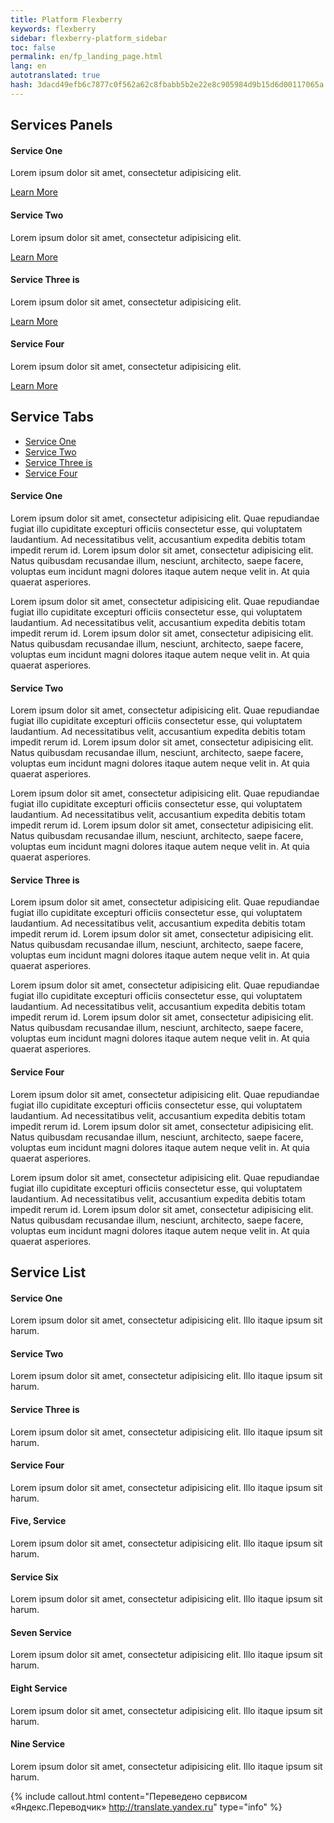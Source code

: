 ```yaml
--- 
title: Platform Flexberry 
keywords: flexberry 
sidebar: flexberry-platform_sidebar 
toc: false 
permalink: en/fp_landing_page.html 
lang: en 
autotranslated: true 
hash: 3dacd49efb6c7877c0f562a62c8fbabb5b2e22e8c905984d9b15d6d00117065a 
--- 
```


<div class="row"> 
<div class="col-lg-12"> 
<h2 class="page-header">Services Panels</h2> 
</div> 
<div class="col-md-3 col-sm-6"> 
<div class="panel panel-default text-center"> 
<div class="panel-heading"> 
<span class="fa-stack fa-5x"> 
<i class="fa fa-circle fa-stack-2x text-primary"></i> 
<i class="fa fa-tree fa-stack-1x fa-inverse"></i> 
</span> 
</div> 
<div class="panel-body"> 
<h4>Service One</h4> 
<p>Lorem ipsum dolor sit amet, consectetur adipisicing elit.</p> 
<a href="#" class="btn btn-primary">Learn More</a> 
</div> 
</div> 
</div> 
<div class="col-md-3 col-sm-6"> 
<div class="panel panel-default text-center"> 
<div class="panel-heading"> 
<span class="fa-stack fa-5x"> 
<i class="fa fa-circle fa-stack-2x text-primary"></i> 
<i class="fa fa-car fa-stack-1x fa-inverse"></i> 
</span> 
</div> 
<div class="panel-body"> 
<h4>Service Two</h4> 
<p>Lorem ipsum dolor sit amet, consectetur adipisicing elit.</p> 
<a href="#" class="btn btn-primary">Learn More</a> 
</div> 
</div> 
</div> 
<div class="col-md-3 col-sm-6"> 
<div class="panel panel-default text-center"> 
<div class="panel-heading"> 
<span class="fa-stack fa-5x"> 
<i class="fa fa-circle fa-stack-2x text-primary"></i> 
<i class="fa fa-support fa-stack-1x fa-inverse"></i> 
</span> 
</div> 
<div class="panel-body"> 
<h4>Service Three is</h4> 
<p>Lorem ipsum dolor sit amet, consectetur adipisicing elit.</p> 
<a href="#" class="btn btn-primary">Learn More</a> 
</div> 
</div> 
</div> 
<div class="col-md-3 col-sm-6"> 
<div class="panel panel-default text-center"> 
<div class="panel-heading"> 
<span class="fa-stack fa-5x"> 
<i class="fa fa-circle fa-stack-2x text-primary"></i> 
<i class="fa fa-database fa-stack-1x fa-inverse"></i> 
</span> 
</div> 
<div class="panel-body"> 
<h4>Service Four</h4> 
<p>Lorem ipsum dolor sit amet, consectetur adipisicing elit.</p> 
<a href="#" class="btn btn-primary">Learn More</a> 
</div> 
</div> 
</div> 
</div> 

<!-- Service Tabs --> 
<div class="row"> 
<div class="col-lg-12"> 
<h2 class="page-header">Service Tabs</h2> 
</div> 
<div class="col-lg-12"> 

<ul id="myTab" class="nav nav-tabs nav-justified"> 
<li class="active"><a href="#service-one" data-toggle="tab"><i class="fa fa-tree"></i> Service One</a> 
</li> 
<li class=""><a href="#service-two" data-toggle="tab"><i class="fa fa-car"></i> Service Two</a> 
</li> 
<li class=""><a href="#service-three" data-toggle="tab"><i class="fa fa-support"></i> Service Three is</a> 
</li> 
<li class=""><a href="#service-four" data-toggle="tab"><i class="fa fa-database"></i> Service Four</a> 
</li> 
</ul> 

<div id="myTabContent" class="tab-content"> 
<div class="tab-pane fade active in" id="service-one"> 
<h4>Service One</h4> 
<p>Lorem ipsum dolor sit amet, consectetur adipisicing elit. Quae repudiandae fugiat illo cupiditate excepturi officiis consectetur esse, qui voluptatem laudantium. Ad necessitatibus velit, accusantium expedita debitis totam impedit rerum id. Lorem ipsum dolor sit amet, consectetur adipisicing elit. Natus quibusdam recusandae illum, nesciunt, architecto, saepe facere, voluptas eum incidunt magni dolores itaque autem neque velit in. At quia quaerat asperiores.</p> 
<p>Lorem ipsum dolor sit amet, consectetur adipisicing elit. Quae repudiandae fugiat illo cupiditate excepturi officiis consectetur esse, qui voluptatem laudantium. Ad necessitatibus velit, accusantium expedita debitis totam impedit rerum id. Lorem ipsum dolor sit amet, consectetur adipisicing elit. Natus quibusdam recusandae illum, nesciunt, architecto, saepe facere, voluptas eum incidunt magni dolores itaque autem neque velit in. At quia quaerat asperiores.</p> 
</div> 
<div class="tab-pane fade" id="service-two"> 
<h4>Service Two</h4> 
<p>Lorem ipsum dolor sit amet, consectetur adipisicing elit. Quae repudiandae fugiat illo cupiditate excepturi officiis consectetur esse, qui voluptatem laudantium. Ad necessitatibus velit, accusantium expedita debitis totam impedit rerum id. Lorem ipsum dolor sit amet, consectetur adipisicing elit. Natus quibusdam recusandae illum, nesciunt, architecto, saepe facere, voluptas eum incidunt magni dolores itaque autem neque velit in. At quia quaerat asperiores.</p> 
<p>Lorem ipsum dolor sit amet, consectetur adipisicing elit. Quae repudiandae fugiat illo cupiditate excepturi officiis consectetur esse, qui voluptatem laudantium. Ad necessitatibus velit, accusantium expedita debitis totam impedit rerum id. Lorem ipsum dolor sit amet, consectetur adipisicing elit. Natus quibusdam recusandae illum, nesciunt, architecto, saepe facere, voluptas eum incidunt magni dolores itaque autem neque velit in. At quia quaerat asperiores.</p> 
</div> 
<div class="tab-pane fade" id="service-three"> 
<h4>Service Three is</h4> 
<p>Lorem ipsum dolor sit amet, consectetur adipisicing elit. Quae repudiandae fugiat illo cupiditate excepturi officiis consectetur esse, qui voluptatem laudantium. Ad necessitatibus velit, accusantium expedita debitis totam impedit rerum id. Lorem ipsum dolor sit amet, consectetur adipisicing elit. Natus quibusdam recusandae illum, nesciunt, architecto, saepe facere, voluptas eum incidunt magni dolores itaque autem neque velit in. At quia quaerat asperiores.</p> 
<p>Lorem ipsum dolor sit amet, consectetur adipisicing elit. Quae repudiandae fugiat illo cupiditate excepturi officiis consectetur esse, qui voluptatem laudantium. Ad necessitatibus velit, accusantium expedita debitis totam impedit rerum id. Lorem ipsum dolor sit amet, consectetur adipisicing elit. Natus quibusdam recusandae illum, nesciunt, architecto, saepe facere, voluptas eum incidunt magni dolores itaque autem neque velit in. At quia quaerat asperiores.</p> 
</div> 
<div class="tab-pane fade" id="service-four"> 
<h4>Service Four</h4> 
<p>Lorem ipsum dolor sit amet, consectetur adipisicing elit. Quae repudiandae fugiat illo cupiditate excepturi officiis consectetur esse, qui voluptatem laudantium. Ad necessitatibus velit, accusantium expedita debitis totam impedit rerum id. Lorem ipsum dolor sit amet, consectetur adipisicing elit. Natus quibusdam recusandae illum, nesciunt, architecto, saepe facere, voluptas eum incidunt magni dolores itaque autem neque velit in. At quia quaerat asperiores.</p> 
<p>Lorem ipsum dolor sit amet, consectetur adipisicing elit. Quae repudiandae fugiat illo cupiditate excepturi officiis consectetur esse, qui voluptatem laudantium. Ad necessitatibus velit, accusantium expedita debitis totam impedit rerum id. Lorem ipsum dolor sit amet, consectetur adipisicing elit. Natus quibusdam recusandae illum, nesciunt, architecto, saepe facere, voluptas eum incidunt magni dolores itaque autem neque velit in. At quia quaerat asperiores.</p> 
</div> 
</div> 

</div> 
</div> 

<!-- Service List --> 
<!-- The circle icons use Font Awesome''s stacked icon classes. For more information, visit http://fontawesome.io/examples/ --> 
<div class="row"> 
<div class="col-lg-12"> 
<h2 class="page-header">Service List</h2> 
</div> 
<div class="col-md-4"> 
<div class="media"> 
<div class="pull-left"> 
<span class="fa-stack fa-2x"> 
<i class="fa fa-circle fa-stack-2x text-primary"></i> 
<i class="fa fa-tree fa-stack-1x fa-inverse"></i> 
</span> 
</div> 
<div class="media-body"> 
<h4 class="media-heading">Service One</h4> 
<p>Lorem ipsum dolor sit amet, consectetur adipisicing elit. Illo itaque ipsum sit harum.</p> 
</div> 
</div> 
<div class="media"> 
<div class="pull-left"> 
<span class="fa-stack fa-2x"> 
<i class="fa fa-circle fa-stack-2x text-primary"></i> 
<i class="fa fa-car fa-stack-1x fa-inverse"></i> 
</span> 
</div> 
<div class="media-body"> 
<h4 class="media-heading">Service Two</h4> 
<p>Lorem ipsum dolor sit amet, consectetur adipisicing elit. Illo itaque ipsum sit harum.</p> 
</div> 
</div> 
<div class="media"> 
<div class="pull-left"> 
<span class="fa-stack fa-2x"> 
<i class="fa fa-circle fa-stack-2x text-primary"></i> 
<i class="fa fa-support fa-stack-1x fa-inverse"></i> 
</span> 
</div> 
<div class="media-body"> 
<h4 class="media-heading">Service Three is</h4> 
<p>Lorem ipsum dolor sit amet, consectetur adipisicing elit. Illo itaque ipsum sit harum.</p> 
</div> 
</div> 
</div> 
<div class="col-md-4"> 
<div class="media"> 
<div class="pull-left"> 
<span class="fa-stack fa-2x"> 
<i class="fa fa-circle fa-stack-2x text-primary"></i> 
<i class="fa fa-database fa-stack-1x fa-inverse"></i> 
</span> 
</div> 
<div class="media-body"> 
<h4 class="media-heading">Service Four</h4> 
<p>Lorem ipsum dolor sit amet, consectetur adipisicing elit. Illo itaque ipsum sit harum.</p> 
</div> 
</div> 
<div class="media"> 
<div class="pull-left"> 
<span class="fa-stack fa-2x"> 
<i class="fa fa-circle fa-stack-2x text-primary"></i> 
<i class="fa fa-bomb fa-stack-1x fa-inverse"></i> 
</span> 
</div> 
<div class="media-body"> 
<h4 class="media-heading">Five, Service</h4> 
<p>Lorem ipsum dolor sit amet, consectetur adipisicing elit. Illo itaque ipsum sit harum.</p> 
</div> 
</div> 
<div class="media"> 
<div class="pull-left"> 
<span class="fa-stack fa-2x"> 
<i class="fa fa-circle fa-stack-2x text-primary"></i> 
<i class="fa fa-bank fa-stack-1x fa-inverse"></i> 
</span> 
</div> 
<div class="media-body"> 
<h4 class="media-heading">Service Six</h4> 
<p>Lorem ipsum dolor sit amet, consectetur adipisicing elit. Illo itaque ipsum sit harum.</p> 
</div> 
</div> 
</div> 
<div class="col-md-4"> 
<div class="media"> 
<div class="pull-left"> 
<span class="fa-stack fa-2x"> 
<i class="fa fa-circle fa-stack-2x text-primary"></i> 
<i class="fa fa-paper-plane fa-stack-1x fa-inverse"></i> 
</span> 
</div> 
<div class="media-body"> 
<h4 class="media-heading">Seven Service</h4> 
<p>Lorem ipsum dolor sit amet, consectetur adipisicing elit. Illo itaque ipsum sit harum.</p> 
</div> 
</div> 
<div class="media"> 
<div class="pull-left"> 
<span class="fa-stack fa-2x"> 
<i class="fa fa-circle fa-stack-2x text-primary"></i> 
<i class="fa fa-space-shuttle fa-stack-1x fa-inverse"></i> 
</span> 
</div> 
<div class="media-body"> 
<h4 class="media-heading">Eight Service</h4> 
<p>Lorem ipsum dolor sit amet, consectetur adipisicing elit. Illo itaque ipsum sit harum.</p> 
</div> 
</div> 
<div class="media"> 
<div class="pull-left"> 
<span class="fa-stack fa-2x"> 
<i class="fa fa-circle fa-stack-2x text-primary"></i> 
<i class="fa fa-recycle fa-stack-1x fa-inverse"></i> 
</span> 
</div> 
<div class="media-body"> 
<h4 class="media-heading">Nine Service</h4> 
<p>Lorem ipsum dolor sit amet, consectetur adipisicing elit. Illo itaque ipsum sit harum.</p> 
</div> 
</div> 
</div> 
</div> 



{% include callout.html content="Переведено сервисом «Яндекс.Переводчик» <http://translate.yandex.ru>" type="info" %}